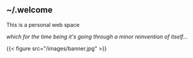 ## ~/.welcome

This is a personal web space

<em>which for the time being it's going through a minor reinvention of itself...</em>

{{< figure src="/images/banner.jpg" >}}

